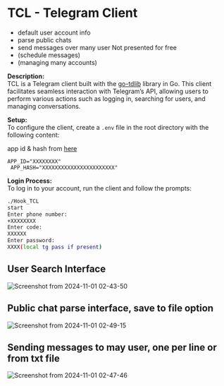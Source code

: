 # TCL - Telegram Client

- default user account info
- parse public chats
- send messages over many user
  Not presented for free
- (schedule messages)
- (managing many accounts)


**Description:**  
TCL is a Telegram client built with the [go-tdlib](https://github.com/zelenin/go-tdlib) library in Go. This client facilitates seamless interaction with Telegram’s API, allowing users to perform various actions such as logging in, searching for users, and managing conversations.

**Setup:**  
To configure the client, create a `.env` file in the root directory with the following content:

app id & hash from [here](https://my.telegram.org/apps)

```
APP_ID="XXXXXXXX"
 APP_HASH="XXXXXXXXXXXXXXXXXXXXXXX"
```


**Login Process:**  
To log in to your account, run the client and follow the prompts:

```bash
./Hook_TCL 
start
Enter phone number: 
+XXXXXXXX
Enter code: 
XXXXXX
Enter password: 
XXXX(local tg pass if present)
```

## User Search Interface

![Screenshot from 2024-11-01 02-43-50](https://github.com/user-attachments/assets/1e8a81ae-f815-4ba1-b886-49c7da9cd943)


## Public chat parse interface, save to file option

![Screenshot from 2024-11-01 02-49-15](https://github.com/user-attachments/assets/dd69a61e-5154-44d0-8f3e-762d1141f299)

## Sending messages to may user, one per line or from txt file

![Screenshot from 2024-11-01 02-47-46](https://github.com/user-attachments/assets/c4002f86-1772-4b25-9da2-0afb85025e84)




